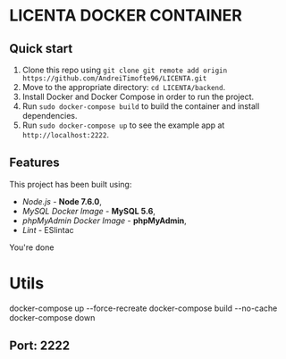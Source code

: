 # LICENTA DOCKER CONTAINER

## Quick start

1. Clone this repo using `git clone git remote add origin https://github.com/AndreiTimofte96/LICENTA.git`
2. Move to the appropriate directory: `cd LICENTA/backend`.<br />
3. Install Docker and Docker Compose in order to run the project. <br />
4. Run `sudo docker-compose build` to build the container and install dependencies. <br />
5. Run `sudo docker-compose up` to see the example app at `http://localhost:2222`.

## Features

This project has been built using:

- _Node.js_ - **Node 7.6.0**,
- _MySQL Docker Image_ - **MySQL 5.6**,
- _phpMyAdmin Docker Image_ - **phpMyAdmin**,
- _Lint_ - ESlintac

You're done


# Utils

docker-compose up --force-recreate
docker-compose build --no-cache
docker-compose down

## Port: 2222

